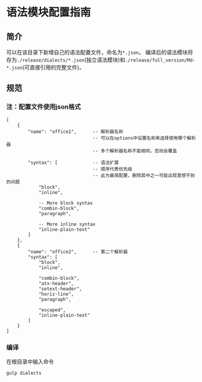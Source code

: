 # 语法模块配置指南

## 简介

可以在该目录下新增自己的语法配置文件，命名为`*.json`。 编译后的语法模块将存为`./release/dialects/*.json`(独立语法模块)和`./release/full_version/Md-*.json`(可直接引用的完整文件)。

## 规范

### 注：配置文件使用json格式

```
[
    {
        "name": "office1",      -- 解析器名称
                                -- 可以在options中设置名称来选择使用哪个解析器
                                -- 多个解析器名称不能相同，否则会覆盖

        "syntax": [             -- 语法扩展
                                -- 顺序代表优先级
                                -- 此为最简配置，删除其中之一可能出现意想不到的问题
            "block",
            "inline",

            -- More block syntax
            "combin-block",
            "paragraph",

            -- More inline syntax
            "inline-plain-text"
        ]
    },
    {
        "name": "office2",      -- 第二个解析器
        "syntax": [
            "block",
            "inline",

            "combin-block",
            "atx-header",
            "setext-header",
            "horiz-line",
            "paragraph",

            "escaped",
            "inline-plain-text"
        ]
    }
]
```

### 编译

在根目录中输入命令

```
gulp dialects
```
